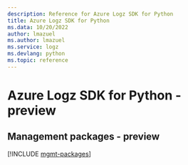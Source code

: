 ```yaml
---
description: Reference for Azure Logz SDK for Python
title: Azure Logz SDK for Python
ms.data: 10/20/2022
author: lmazuel
ms.author: lmazuel
ms.service: logz
ms.devlang: python
ms.topic: reference
---
```

# Azure Logz SDK for Python - preview

## Management packages - preview
[!INCLUDE [mgmt-packages](logz-mgmt-index.md)]